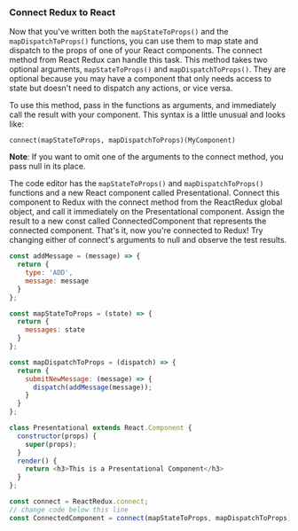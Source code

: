 ### Connect Redux to React

Now that you've written both the `mapStateToProps()` and the `mapDispatchToProps()` functions, you can use them to map state and dispatch to the props of one of your React components. The connect method from React Redux can handle this task. This method takes two optional arguments, `mapStateToProps()` and `mapDispatchToProps()`. They are optional because you may have a component that only needs access to state but doesn't need to dispatch any actions, or vice versa.

To use this method, pass in the functions as arguments, and immediately call the result with your component. This syntax is a little unusual and looks like:

`connect(mapStateToProps, mapDispatchToProps)(MyComponent)`

**Note**: If you want to omit one of the arguments to the connect method, you pass null in its place.


The code editor has the `mapStateToProps()` and `mapDispatchToProps()` functions and a new React component called Presentational. Connect this component to Redux with the connect method from the ReactRedux global object, and call it immediately on the Presentational component. Assign the result to a new const called ConnectedComponent that represents the connected component. That's it, now you're connected to Redux! Try changing either of connect's arguments to null and observe the test results.

```js
const addMessage = (message) => {
  return {
    type: 'ADD',
    message: message
  }
};

const mapStateToProps = (state) => {
  return {
    messages: state
  }
};

const mapDispatchToProps = (dispatch) => {
  return {
    submitNewMessage: (message) => {
      dispatch(addMessage(message));
    }
  }
};

class Presentational extends React.Component {
  constructor(props) {
    super(props);
  }
  render() {
    return <h3>This is a Presentational Component</h3>
  }
};

const connect = ReactRedux.connect;
// change code below this line
const ConnectedComponent = connect(mapStateToProps, mapDispatchToProps)(Presentational);
```

